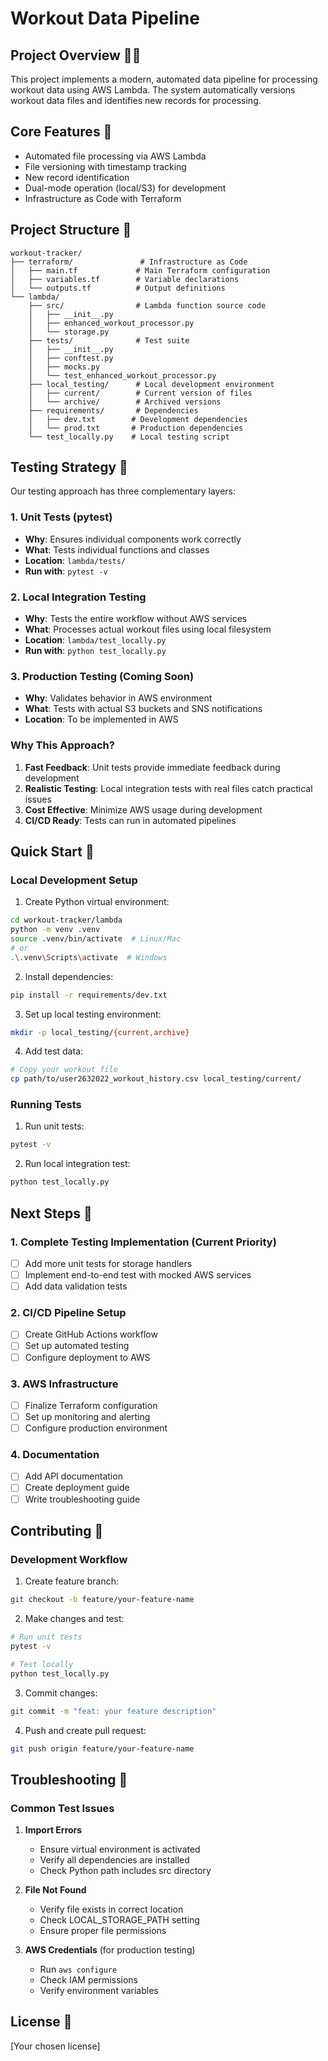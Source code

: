 # Workout Data Pipeline

## Project Overview 🏃‍♂️
This project implements a modern, automated data pipeline for processing workout data using AWS Lambda. The system automatically versions workout data files and identifies new records for processing.

## Core Features 🌟
- Automated file processing via AWS Lambda
- File versioning with timestamp tracking
- New record identification
- Dual-mode operation (local/S3) for development
- Infrastructure as Code with Terraform

## Project Structure 📁
```
workout-tracker/
├── terraform/               # Infrastructure as Code
│   ├── main.tf             # Main Terraform configuration
│   ├── variables.tf        # Variable declarations
│   └── outputs.tf          # Output definitions
└── lambda/
    ├── src/                # Lambda function source code
    │   ├── __init__.py
    │   ├── enhanced_workout_processor.py
    │   └── storage.py
    ├── tests/              # Test suite
    │   ├── __init__.py
    │   ├── conftest.py
    │   ├── mocks.py
    │   └── test_enhanced_workout_processor.py
    ├── local_testing/      # Local development environment
    │   ├── current/        # Current version of files
    │   └── archive/        # Archived versions
    ├── requirements/       # Dependencies
    │   ├── dev.txt        # Development dependencies
    │   └── prod.txt       # Production dependencies
    └── test_locally.py    # Local testing script
```

## Testing Strategy 🧪

Our testing approach has three complementary layers:

### 1. Unit Tests (pytest)
- **Why**: Ensures individual components work correctly
- **What**: Tests individual functions and classes
- **Location**: `lambda/tests/`
- **Run with**: `pytest -v`

### 2. Local Integration Testing
- **Why**: Tests the entire workflow without AWS services
- **What**: Processes actual workout files using local filesystem
- **Location**: `lambda/test_locally.py`
- **Run with**: `python test_locally.py`

### 3. Production Testing (Coming Soon)
- **Why**: Validates behavior in AWS environment
- **What**: Tests with actual S3 buckets and SNS notifications
- **Location**: To be implemented in AWS

### Why This Approach?
1. **Fast Feedback**: Unit tests provide immediate feedback during development
2. **Realistic Testing**: Local integration tests with real files catch practical issues
3. **Cost Effective**: Minimize AWS usage during development
4. **CI/CD Ready**: Tests can run in automated pipelines

## Quick Start 🚀

### Local Development Setup

1. Create Python virtual environment:
```bash
cd workout-tracker/lambda
python -m venv .venv
source .venv/bin/activate  # Linux/Mac
# or
.\.venv\Scripts\activate  # Windows
```

2. Install dependencies:
```bash
pip install -r requirements/dev.txt
```

3. Set up local testing environment:
```bash
mkdir -p local_testing/{current,archive}
```

4. Add test data:
```bash
# Copy your workout file
cp path/to/user2632022_workout_history.csv local_testing/current/
```

### Running Tests

1. Run unit tests:
```bash
pytest -v
```

2. Run local integration test:
```bash
python test_locally.py
```

## Next Steps 📝

### 1. Complete Testing Implementation (Current Priority)
- [ ] Add more unit tests for storage handlers
- [ ] Implement end-to-end test with mocked AWS services
- [ ] Add data validation tests

### 2. CI/CD Pipeline Setup
- [ ] Create GitHub Actions workflow
- [ ] Set up automated testing
- [ ] Configure deployment to AWS

### 3. AWS Infrastructure
- [ ] Finalize Terraform configuration
- [ ] Set up monitoring and alerting
- [ ] Configure production environment

### 4. Documentation
- [ ] Add API documentation
- [ ] Create deployment guide
- [ ] Write troubleshooting guide

## Contributing 🤝

### Development Workflow
1. Create feature branch:
```bash
git checkout -b feature/your-feature-name
```

2. Make changes and test:
```bash
# Run unit tests
pytest -v

# Test locally
python test_locally.py
```

3. Commit changes:
```bash
git commit -m "feat: your feature description"
```

4. Push and create pull request:
```bash
git push origin feature/your-feature-name
```

## Troubleshooting 🔧

### Common Test Issues
1. **Import Errors**
   - Ensure virtual environment is activated
   - Verify all dependencies are installed
   - Check Python path includes src directory

2. **File Not Found**
   - Verify file exists in correct location
   - Check LOCAL_STORAGE_PATH setting
   - Ensure proper file permissions

3. **AWS Credentials** (for production testing)
   - Run `aws configure`
   - Check IAM permissions
   - Verify environment variables

## License 📜
[Your chosen license]